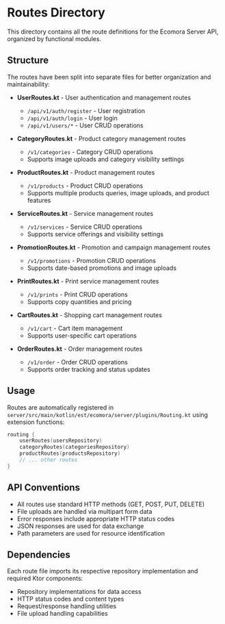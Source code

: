 # Routes Directory

This directory contains all the route definitions for the Ecomora Server API, organized by
functional modules.

## Structure

The routes have been split into separate files for better organization and maintainability:

- **UserRoutes.kt** - User authentication and management routes
    - `/api/v1/auth/register` - User registration
    - `/api/v1/auth/login` - User login
    - `/api/v1/users/*` - User CRUD operations

- **CategoryRoutes.kt** - Product category management routes
    - `/v1/categories` - Category CRUD operations
    - Supports image uploads and category visibility settings

- **ProductRoutes.kt** - Product management routes
    - `/v1/products` - Product CRUD operations
    - Supports multiple products queries, image uploads, and product features

- **ServiceRoutes.kt** - Service management routes
    - `/v1/services` - Service CRUD operations
    - Supports service offerings and visibility settings

- **PromotionRoutes.kt** - Promotion and campaign management routes
    - `/v1/promotions` - Promotion CRUD operations
    - Supports date-based promotions and image uploads

- **PrintRoutes.kt** - Print service management routes
    - `/v1/prints` - Print CRUD operations
    - Supports copy quantities and pricing

- **CartRoutes.kt** - Shopping cart management routes
    - `/v1/cart` - Cart item management
    - Supports user-specific cart operations

- **OrderRoutes.kt** - Order management routes
    - `/v1/order` - Order CRUD operations
    - Supports order tracking and status updates

## Usage

Routes are automatically registered in
`server/src/main/kotlin/est/ecomora/server/plugins/Routing.kt` using extension functions:

```kotlin
routing {
    userRoutes(usersRepository)
    categoryRoutes(categoriesRepository)
    productRoutes(productsRepository)
    // ... other routes
}
```

## API Conventions

- All routes use standard HTTP methods (GET, POST, PUT, DELETE)
- File uploads are handled via multipart form data
- Error responses include appropriate HTTP status codes
- JSON responses are used for data exchange
- Path parameters are used for resource identification

## Dependencies

Each route file imports its respective repository implementation and required Ktor components:

- Repository implementations for data access
- HTTP status codes and content types
- Request/response handling utilities
- File upload handling capabilities